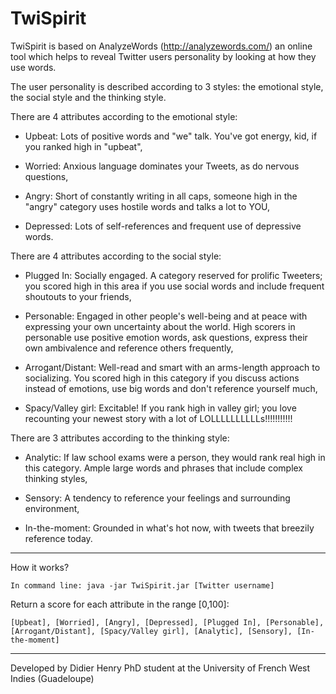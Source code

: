 # TwiSpirit
TwiSpirit is based on AnalyzeWords (http://analyzewords.com/) an online tool which helps to reveal Twitter users personality by looking at how they use words.

The user personality is described according to 3 styles: the emotional style, the social style and the thinking style.

There are 4 attributes according to the emotional style:

- Upbeat: Lots of positive words and "we" talk. You've got energy, kid, if you ranked high in "upbeat",
  
- Worried: Anxious language dominates your Tweets, as do nervous questions,
 
- Angry: Short of constantly writing in all caps, someone high in the "angry" category uses hostile words and talks a lot to YOU,
 
- Depressed: Lots of self-references and frequent use of depressive words.

There are 4 attributes according to the social style:

- Plugged In: Socially engaged. A category reserved for prolific Tweeters; you scored high in this area if you use social words and include frequent shoutouts to your friends,

- Personable: Engaged in other people's well-being and at peace with expressing your own uncertainty about the world. High scorers in personable use positive emotion words, ask questions, express their own ambivalence and reference others frequently,

- Arrogant/Distant: Well-read and smart with an arms-length approach to socializing. You scored high in this category if you discuss actions instead of emotions, use big words and don't reference yourself much,

- Spacy/Valley girl: Excitable! If you rank high in valley girl; you love recounting your newest story with a lot of LOLLLLLLLLLLs!!!!!!!!!!!


There are 3 attributes according to the thinking style:

- Analytic: If law school exams were a person, they would rank real high in this category. Ample large words and phrases that include complex thinking styles,

- Sensory: A tendency to reference your feelings and surrounding environment,

- In-the-moment: Grounded in what's hot now, with tweets that breezily reference today.

----------------------------------------------

How it works?

    In command line: java -jar TwiSpirit.jar [Twitter username]

Return a score for each attribute in the range [0,100]:

    [Upbeat], [Worried], [Angry], [Depressed], [Plugged In], [Personable], [Arrogant/Distant], [Spacy/Valley girl], [Analytic], [Sensory], [In-the-moment]

----------------------------------------------

Developed by Didier Henry PhD student at the University of French West Indies (Guadeloupe)
